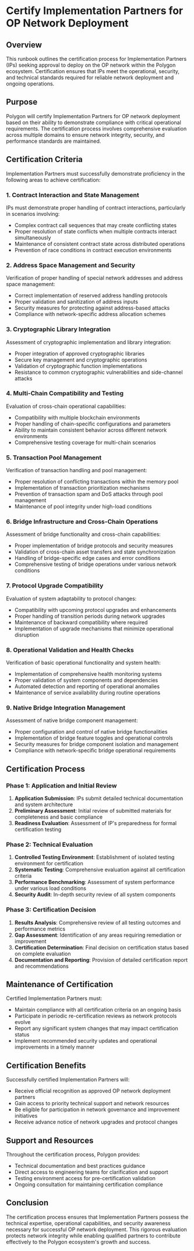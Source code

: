 # Certify Implementation Partners for OP Network Deployment

## Overview

This runbook outlines the certification process for Implementation Partners (IPs) seeking approval to deploy on the OP network within the Polygon ecosystem. Certification ensures that IPs meet the operational, security, and technical standards required for reliable network deployment and ongoing operations.

## Purpose

Polygon will certify Implementation Partners for OP network deployment based on their ability to demonstrate compliance with critical operational requirements. The certification process involves comprehensive evaluation across multiple domains to ensure network integrity, security, and performance standards are maintained.

## Certification Criteria

Implementation Partners must successfully demonstrate proficiency in the following areas to achieve certification:

### 1. Contract Interaction and State Management

IPs must demonstrate proper handling of contract interactions, particularly in scenarios involving:
- Complex contract call sequences that may create conflicting states
- Proper resolution of state conflicts when multiple contracts interact simultaneously
- Maintenance of consistent contract state across distributed operations
- Prevention of race conditions in contract execution environments

### 2. Address Space Management and Security

Verification of proper handling of special network addresses and address space management:
- Correct implementation of reserved address handling protocols
- Proper validation and sanitization of address inputs
- Security measures for protecting against address-based attacks
- Compliance with network-specific address allocation schemes

### 3. Cryptographic Library Integration

Assessment of cryptographic implementation and library integration:
- Proper integration of approved cryptographic libraries
- Secure key management and cryptographic operations
- Validation of cryptographic function implementations
- Resistance to common cryptographic vulnerabilities and side-channel attacks

### 4. Multi-Chain Compatibility and Testing

Evaluation of cross-chain operational capabilities:
- Compatibility with multiple blockchain environments
- Proper handling of chain-specific configurations and parameters
- Ability to maintain consistent behavior across different network environments
- Comprehensive testing coverage for multi-chain scenarios

### 5. Transaction Pool Management

Verification of transaction handling and pool management:
- Proper resolution of conflicting transactions within the memory pool
- Implementation of transaction prioritization mechanisms
- Prevention of transaction spam and DoS attacks through pool management
- Maintenance of pool integrity under high-load conditions

### 6. Bridge Infrastructure and Cross-Chain Operations

Assessment of bridge functionality and cross-chain capabilities:
- Proper implementation of bridge protocols and security measures
- Validation of cross-chain asset transfers and state synchronization
- Handling of bridge-specific edge cases and error conditions
- Comprehensive testing of bridge operations under various network conditions

### 7. Protocol Upgrade Compatibility

Evaluation of system adaptability to protocol changes:
- Compatibility with upcoming protocol upgrades and enhancements
- Proper handling of transition periods during network upgrades
- Maintenance of backward compatibility where required
- Implementation of upgrade mechanisms that minimize operational disruption

### 8. Operational Validation and Health Checks

Verification of basic operational functionality and system health:
- Implementation of comprehensive health monitoring systems
- Proper validation of system components and dependencies
- Automated detection and reporting of operational anomalies
- Maintenance of service availability during routine operations

### 9. Native Bridge Integration Management

Assessment of native bridge component management:
- Proper configuration and control of native bridge functionalities
- Implementation of bridge feature toggles and operational controls
- Security measures for bridge component isolation and management
- Compliance with network-specific bridge operational requirements

## Certification Process

### Phase 1: Application and Initial Review
1. **Application Submission**: IPs submit detailed technical documentation and system architecture
2. **Preliminary Assessment**: Initial review of submitted materials for completeness and basic compliance
3. **Readiness Evaluation**: Assessment of IP's preparedness for formal certification testing

### Phase 2: Technical Evaluation
1. **Controlled Testing Environment**: Establishment of isolated testing environment for certification
2. **Systematic Testing**: Comprehensive evaluation against all certification criteria
3. **Performance Benchmarking**: Assessment of system performance under various load conditions
4. **Security Audit**: In-depth security review of all system components

### Phase 3: Certification Decision
1. **Results Analysis**: Comprehensive review of all testing outcomes and performance metrics
2. **Gap Assessment**: Identification of any areas requiring remediation or improvement
3. **Certification Determination**: Final decision on certification status based on complete evaluation
4. **Documentation and Reporting**: Provision of detailed certification report and recommendations

## Maintenance of Certification

Certified Implementation Partners must:
- Maintain compliance with all certification criteria on an ongoing basis
- Participate in periodic re-certification reviews as network protocols evolve
- Report any significant system changes that may impact certification status
- Implement recommended security updates and operational improvements in a timely manner

## Certification Benefits

Successfully certified Implementation Partners will:
- Receive official recognition as approved OP network deployment partners
- Gain access to priority technical support and network resources
- Be eligible for participation in network governance and improvement initiatives
- Receive advance notice of network upgrades and protocol changes

## Support and Resources

Throughout the certification process, Polygon provides:
- Technical documentation and best practices guidance
- Direct access to engineering teams for clarification and support
- Testing environment access for pre-certification validation
- Ongoing consultation for maintaining certification compliance

## Conclusion

The certification process ensures that Implementation Partners possess the technical expertise, operational capabilities, and security awareness necessary for successful OP network deployment. This rigorous evaluation protects network integrity while enabling qualified partners to contribute effectively to the Polygon ecosystem's growth and success.


